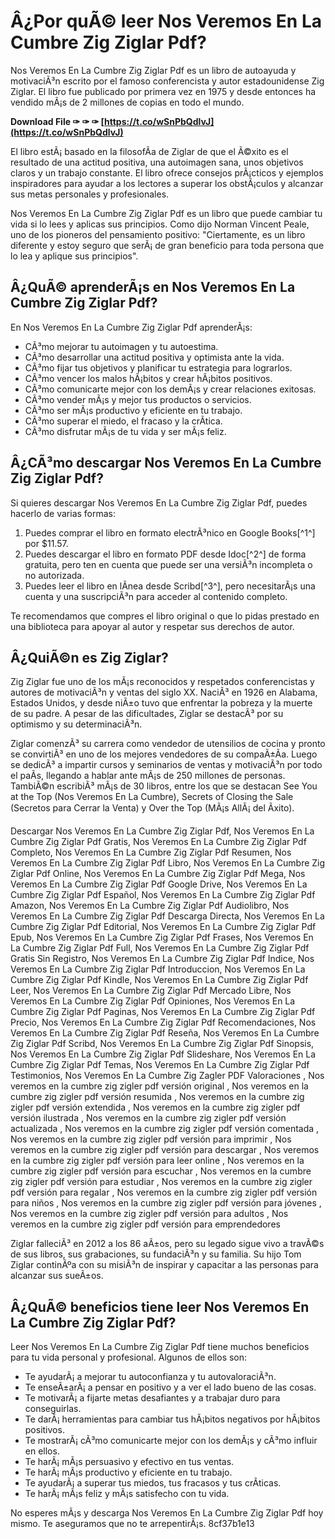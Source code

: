 
 
# Â¿Por quÃ© leer Nos Veremos En La Cumbre Zig Ziglar Pdf?
 
Nos Veremos En La Cumbre Zig Ziglar Pdf es un libro de autoayuda y motivaciÃ³n escrito por el famoso conferencista y autor estadounidense Zig Ziglar. El libro fue publicado por primera vez en 1975 y desde entonces ha vendido mÃ¡s de 2 millones de copias en todo el mundo.
 
**Download File ✑ ✑ ✑ [https://t.co/wSnPbQdlvJ](https://t.co/wSnPbQdlvJ)**


 
El libro estÃ¡ basado en la filosofÃ­a de Ziglar de que el Ã©xito es el resultado de una actitud positiva, una autoimagen sana, unos objetivos claros y un trabajo constante. El libro ofrece consejos prÃ¡cticos y ejemplos inspiradores para ayudar a los lectores a superar los obstÃ¡culos y alcanzar sus metas personales y profesionales.
 
Nos Veremos En La Cumbre Zig Ziglar Pdf es un libro que puede cambiar tu vida si lo lees y aplicas sus principios. Como dijo Norman Vincent Peale, uno de los pioneros del pensamiento positivo: "Ciertamente, es un libro diferente y estoy seguro que serÃ¡ de gran beneficio para toda persona que lo lea y aplique sus principios".
 
## Â¿QuÃ© aprenderÃ¡s en Nos Veremos En La Cumbre Zig Ziglar Pdf?
 
En Nos Veremos En La Cumbre Zig Ziglar Pdf aprenderÃ¡s:
 
- CÃ³mo mejorar tu autoimagen y tu autoestima.
- CÃ³mo desarrollar una actitud positiva y optimista ante la vida.
- CÃ³mo fijar tus objetivos y planificar tu estrategia para lograrlos.
- CÃ³mo vencer los malos hÃ¡bitos y crear hÃ¡bitos positivos.
- CÃ³mo comunicarte mejor con los demÃ¡s y crear relaciones exitosas.
- CÃ³mo vender mÃ¡s y mejor tus productos o servicios.
- CÃ³mo ser mÃ¡s productivo y eficiente en tu trabajo.
- CÃ³mo superar el miedo, el fracaso y la crÃ­tica.
- CÃ³mo disfrutar mÃ¡s de tu vida y ser mÃ¡s feliz.

## Â¿CÃ³mo descargar Nos Veremos En La Cumbre Zig Ziglar Pdf?
 
Si quieres descargar Nos Veremos En La Cumbre Zig Ziglar Pdf, puedes hacerlo de varias formas:

1. Puedes comprar el libro en formato electrÃ³nico en Google Books[^1^] por $11.57.
2. Puedes descargar el libro en formato PDF desde Idoc[^2^] de forma gratuita, pero ten en cuenta que puede ser una versiÃ³n incompleta o no autorizada.
3. Puedes leer el libro en lÃ­nea desde Scribd[^3^], pero necesitarÃ¡s una cuenta y una suscripciÃ³n para acceder al contenido completo.

Te recomendamos que compres el libro original o que lo pidas prestado en una biblioteca para apoyar al autor y respetar sus derechos de autor.
  
## Â¿QuiÃ©n es Zig Ziglar?
 
Zig Ziglar fue uno de los mÃ¡s reconocidos y respetados conferencistas y autores de motivaciÃ³n y ventas del siglo XX. NaciÃ³ en 1926 en Alabama, Estados Unidos, y desde niÃ±o tuvo que enfrentar la pobreza y la muerte de su padre. A pesar de las dificultades, Ziglar se destacÃ³ por su optimismo y su determinaciÃ³n.
 
Ziglar comenzÃ³ su carrera como vendedor de utensilios de cocina y pronto se convirtiÃ³ en uno de los mejores vendedores de su compaÃ±Ã­a. Luego se dedicÃ³ a impartir cursos y seminarios de ventas y motivaciÃ³n por todo el paÃ­s, llegando a hablar ante mÃ¡s de 250 millones de personas. TambiÃ©n escribiÃ³ mÃ¡s de 30 libros, entre los que se destacan See You at the Top (Nos Veremos En La Cumbre), Secrets of Closing the Sale (Secretos para Cerrar la Venta) y Over the Top (MÃ¡s AllÃ¡ del Ãxito).
 
Descargar Nos Veremos En La Cumbre Zig Ziglar Pdf,  Nos Veremos En La Cumbre Zig Ziglar Pdf Gratis,  Nos Veremos En La Cumbre Zig Ziglar Pdf Completo,  Nos Veremos En La Cumbre Zig Ziglar Pdf Resumen,  Nos Veremos En La Cumbre Zig Ziglar Pdf Libro,  Nos Veremos En La Cumbre Zig Ziglar Pdf Online,  Nos Veremos En La Cumbre Zig Ziglar Pdf Mega,  Nos Veremos En La Cumbre Zig Ziglar Pdf Google Drive,  Nos Veremos En La Cumbre Zig Ziglar Pdf Español,  Nos Veremos En La Cumbre Zig Ziglar Pdf Amazon,  Nos Veremos En La Cumbre Zig Ziglar Pdf Audiolibro,  Nos Veremos En La Cumbre Zig Ziglar Pdf Descarga Directa,  Nos Veremos En La Cumbre Zig Ziglar Pdf Editorial,  Nos Veremos En La Cumbre Zig Ziglar Pdf Epub,  Nos Veremos En La Cumbre Zig Ziglar Pdf Frases,  Nos Veremos En La Cumbre Zig Ziglar Pdf Full,  Nos Veremos En La Cumbre Zig Ziglar Pdf Gratis Sin Registro,  Nos Veremos En La Cumbre Zig Ziglar Pdf Indice,  Nos Veremos En La Cumbre Zig Ziglar Pdf Introduccion,  Nos Veremos En La Cumbre Zig Ziglar Pdf Kindle,  Nos Veremos En La Cumbre Zig Ziglar Pdf Leer,  Nos Veremos En La Cumbre Zig Ziglar Pdf Mercado Libre,  Nos Veremos En La Cumbre Zig Ziglar Pdf Opiniones,  Nos Veremos En La Cumbre Zig Ziglar Pdf Paginas,  Nos Veremos En La Cumbre Zig Ziglar Pdf Precio,  Nos Veremos En La Cumbre Zig Ziglar Pdf Recomendaciones,  Nos Veremos En La Cumbre Zig Ziglar Pdf Reseña,  Nos Veremos En La Cumbre Zig Ziglar Pdf Scribd,  Nos Veremos En La Cumbre Zig Ziglar Pdf Sinopsis,  Nos Veremos En La Cumbre Zig Ziglar Pdf Slideshare,  Nos Veremos En La Cumbre Zig Ziglar Pdf Temas,  Nos Veremos En La Cumbre Zig Ziglar Pdf Testimonios,  Nos Veremos En La Cumbre Zig Zagler PDF Valoraciones ,  Nos veremos en la cumbre zig zigler pdf versión original ,  Nos veremos en la cumbre zig zigler pdf versión resumida ,  Nos veremos en la cumbre zig zigler pdf versión extendida ,  Nos veremos en la cumbre zig zigler pdf versión ilustrada ,  Nos veremos en la cumbre zig zigler pdf versión actualizada ,  Nos veremos en la cumbre zig zigler pdf versión comentada ,  Nos veremos en la cumbre zig zigler pdf versión para imprimir ,  Nos veremos en la cumbre zig zigler pdf versión para descargar ,  Nos veremos en la cumbre zig zigler pdf versión para leer online ,  Nos veremos en la cumbre zig zigler pdf versión para escuchar ,  Nos veremos en la cumbre zig zigler pdf versión para estudiar ,  Nos veremos en la cumbre zig zigler pdf versión para regalar ,  Nos veremos en la cumbre zig zigler pdf versión para niños ,  Nos veremos en la cumbre zig zigler pdf versión para jóvenes ,  Nos veremos en la cumbre zig zigler pdf versión para adultos ,  Nos veremos en la cumbre zig zigler pdf versión para emprendedores
 
Ziglar falleciÃ³ en 2012 a los 86 aÃ±os, pero su legado sigue vivo a travÃ©s de sus libros, sus grabaciones, su fundaciÃ³n y su familia. Su hijo Tom Ziglar continÃºa con su misiÃ³n de inspirar y capacitar a las personas para alcanzar sus sueÃ±os.
 
## Â¿QuÃ© beneficios tiene leer Nos Veremos En La Cumbre Zig Ziglar Pdf?
 
Leer Nos Veremos En La Cumbre Zig Ziglar Pdf tiene muchos beneficios para tu vida personal y profesional. Algunos de ellos son:

- Te ayudarÃ¡ a mejorar tu autoconfianza y tu autovaloraciÃ³n.
- Te enseÃ±arÃ¡ a pensar en positivo y a ver el lado bueno de las cosas.
- Te motivarÃ¡ a fijarte metas desafiantes y a trabajar duro para conseguirlas.
- Te darÃ¡ herramientas para cambiar tus hÃ¡bitos negativos por hÃ¡bitos positivos.
- Te mostrarÃ¡ cÃ³mo comunicarte mejor con los demÃ¡s y cÃ³mo influir en ellos.
- Te harÃ¡ mÃ¡s persuasivo y efectivo en tus ventas.
- Te harÃ¡ mÃ¡s productivo y eficiente en tu trabajo.
- Te ayudarÃ¡ a superar tus miedos, tus fracasos y tus crÃ­ticas.
- Te harÃ¡ mÃ¡s feliz y mÃ¡s satisfecho con tu vida.

No esperes mÃ¡s y descarga Nos Veremos En La Cumbre Zig Ziglar Pdf hoy mismo. Te aseguramos que no te arrepentirÃ¡s.
 8cf37b1e13
 
